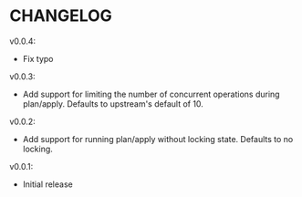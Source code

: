 CHANGELOG
=========

v0.0.4:
* Fix typo

v0.0.3:
* Add support for limiting the number of concurrent operations during
  plan/apply. Defaults to upstream's default of 10.

v0.0.2:
* Add support for running plan/apply without locking state. Defaults to no
  locking.

v0.0.1:
* Initial release
